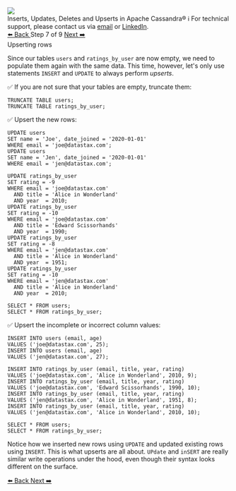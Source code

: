 <!-- TOP -->
<div class="top">
  <img class="scenario-academy-logo" src="https://datastax-academy.github.io/katapod-shared-assets/images/ds-academy-2023.svg" />
  <div class="scenario-title-section">
    <span class="scenario-title">Inserts, Updates, Deletes and Upserts in Apache Cassandra®</span>
    <span class="scenario-subtitle">ℹ️ For technical support, please contact us via <a href="mailto:aleksandr.volochnev@datastax.com">email</a> or <a href="https://dtsx.io/aleks">LinkedIn</a>.</span>
  </div>
</div>

<!-- NAVIGATION -->
<div id="navigation-top" class="navigation-top">
 <a href='command:katapod.loadPage?[{"step":"step6-astra"}]'
   class="btn btn-dark navigation-top-left">⬅️ Back
 </a>
<span class="step-count"> Step 7 of 9</span>
 <a href='command:katapod.loadPage?[{"step":"step8-astra"}]'
    class="btn btn-dark navigation-top-right">Next ➡️
  </a>
</div>

<!-- CONTENT -->

<div class="step-title">Upserting rows</div>

Since our tables `users` and `ratings_by_user` are now empty, we need to populate them again 
with the same data. This time, however, let's only use statements `INSERT` and `UPDATE` to always perform *upserts*.

✅ If you are not sure that your tables are empty, truncate them:
```
TRUNCATE TABLE users;
TRUNCATE TABLE ratings_by_user;
```

✅ Upsert the new rows:
```
UPDATE users 
SET name = 'Joe', date_joined = '2020-01-01'
WHERE email = 'joe@datastax.com';
UPDATE users 
SET name = 'Jen', date_joined = '2020-01-01'
WHERE email = 'jen@datastax.com';

UPDATE ratings_by_user 
SET rating = -9
WHERE email = 'joe@datastax.com'
  AND title = 'Alice in Wonderland'
  AND year  = 2010;
UPDATE ratings_by_user 
SET rating = -10
WHERE email = 'joe@datastax.com'
  AND title = 'Edward Scissorhands'
  AND year  = 1990;
UPDATE ratings_by_user 
SET rating = -8
WHERE email = 'jen@datastax.com'
  AND title = 'Alice in Wonderland'
  AND year  = 1951;
UPDATE ratings_by_user 
SET rating = -10
WHERE email = 'jen@datastax.com'
  AND title = 'Alice in Wonderland'
  AND year  = 2010;
  
SELECT * FROM users;
SELECT * FROM ratings_by_user;  
```

✅ Upsert the incomplete or incorrect column values:
```
INSERT INTO users (email, age) 
VALUES ('joe@datastax.com', 25);
INSERT INTO users (email, age) 
VALUES ('jen@datastax.com', 27);

INSERT INTO ratings_by_user (email, title, year, rating) 
VALUES ('joe@datastax.com', 'Alice in Wonderland', 2010, 9);
INSERT INTO ratings_by_user (email, title, year, rating)  
VALUES ('joe@datastax.com', 'Edward Scissorhands', 1990, 10);
INSERT INTO ratings_by_user (email, title, year, rating)  
VALUES ('jen@datastax.com', 'Alice in Wonderland', 1951, 8);
INSERT INTO ratings_by_user (email, title, year, rating) 
VALUES ('jen@datastax.com', 'Alice in Wonderland', 2010, 10);

SELECT * FROM users;
SELECT * FROM ratings_by_user;
```

Notice how we inserted new rows using `UPDATE` and updated existing rows using `INSERT`. 
This is what upserts are all about. `UPdate` and `inSERT` are really similar write operations 
under the hood, even though their syntax looks different on the surface.

<!-- NAVIGATION -->
<div id="navigation-bottom" class="navigation-bottom">
 <a href='command:katapod.loadPage?[{"step":"step6-astra"}]'
   class="btn btn-dark navigation-bottom-left">⬅️ Back
 </a>
 <a href='command:katapod.loadPage?[{"step":"step8-astra"}]'
    class="btn btn-dark navigation-bottom-right">Next ➡️
  </a>
</div>

